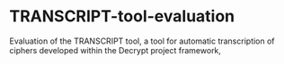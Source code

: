 # TRANSCRIPT-tool-evaluation
Evaluation of the TRANSCRIPT tool, a tool for automatic transcription of ciphers developed within the Decrypt project framework, 
